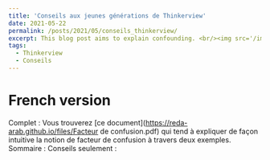 ```yaml
---
title: 'Conseils aux jeunes générations de Thinkerview'
date: 2021-05-22
permalink: /posts/2021/05/conseils_thinkerview/
excerpt: This blog post aims to explain confounding. <br/><img src='/images/thinkerview.png' style="width:256px;height:256px;">
tags:
  - Thinkerview
  - Conseils
---
```


French version 
======

Complet : Vous trouverez [ce document](https://reda-arab.github.io/files/Facteur de confusion.pdf) qui tend à expliquer de façon intuitive la notion de facteur de confusion à travers deux exemples. 
Sommaire : 
Conseils seulement : 
